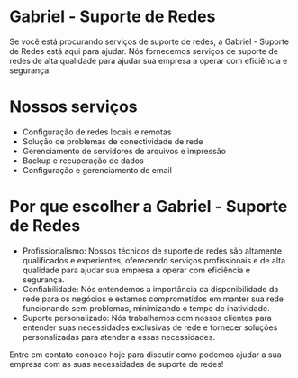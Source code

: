 # Gabriel - Suporte de Redes

Se você está procurando serviços de suporte de redes, a Gabriel - Suporte de Redes está aqui para ajudar. Nós fornecemos serviços de suporte de redes de alta qualidade para ajudar sua empresa a operar com eficiência e segurança.

# Nossos serviços

- Configuração de redes locais e remotas
- Solução de problemas de conectividade de rede
- Gerenciamento de servidores de arquivos e impressão
- Backup e recuperação de dados
- Configuração e gerenciamento de email

# Por que escolher a Gabriel - Suporte de Redes

- Profissionalismo: Nossos técnicos de suporte de redes são altamente qualificados e experientes, oferecendo serviços profissionais e de alta qualidade para ajudar sua empresa a operar com eficiência e segurança.
- Confiabilidade: Nós entendemos a importância da disponibilidade da rede para os negócios e estamos comprometidos em manter sua rede funcionando sem problemas, minimizando o tempo de inatividade.
- Suporte personalizado: Nós trabalhamos com nossos clientes para entender suas necessidades exclusivas de rede e fornecer soluções personalizadas para atender a essas necessidades.

Entre em contato conosco hoje para discutir como podemos ajudar a sua empresa com as suas necessidades de suporte de redes!
